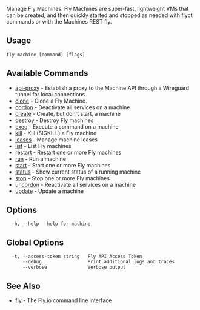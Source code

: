 Manage Fly Machines. Fly Machines are super-fast, lightweight VMs that can be created,
and then quickly started and stopped as needed with flyctl commands or with the
Machines REST fly.

## Usage
~~~
fly machine [command] [flags]
~~~

## Available Commands
* [api-proxy](/docs/flyctl/fly-machine-api-proxy/)	 - Establish a proxy to the Machine API through a Wireguard tunnel for local connections
* [clone](/docs/flyctl/fly-machine-clone/)	 - Clone a Fly Machine.
* [cordon](/docs/flyctl/fly-machine-cordon/)	 - Deactivate all services on a machine
* [create](/docs/flyctl/fly-machine-create/)	 - Create, but don't start, a machine
* [destroy](/docs/flyctl/fly-machine-destroy/)	 - Destroy Fly machines
* [exec](/docs/flyctl/fly-machine-exec/)	 - Execute a command on a machine
* [kill](/docs/flyctl/fly-machine-kill/)	 - Kill (SIGKILL) a Fly machine
* [leases](/docs/flyctl/fly-machine-leases/)	 - Manage machine leases
* [list](/docs/flyctl/fly-machine-list/)	 - List Fly machines
* [restart](/docs/flyctl/fly-machine-restart/)	 - Restart one or more Fly machines
* [run](/docs/flyctl/fly-machine-run/)	 - Run a machine
* [start](/docs/flyctl/fly-machine-start/)	 - Start one or more Fly machines
* [status](/docs/flyctl/fly-machine-status/)	 - Show current status of a running machine
* [stop](/docs/flyctl/fly-machine-stop/)	 - Stop one or more Fly machines
* [uncordon](/docs/flyctl/fly-machine-uncordon/)	 - Reactivate all services on a machine
* [update](/docs/flyctl/fly-machine-update/)	 - Update a machine

## Options

~~~
  -h, --help   help for machine
~~~

## Global Options

~~~
  -t, --access-token string   Fly API Access Token
      --debug                 Print additional logs and traces
      --verbose               Verbose output
~~~

## See Also

* [fly](/docs/flyctl/fly/)	 - The Fly.io command line interface

